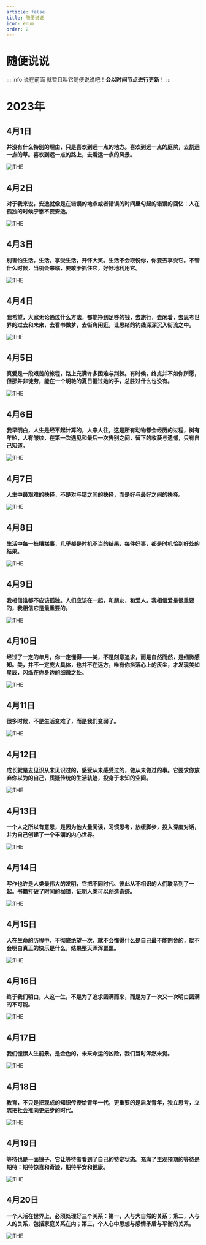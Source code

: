 ```yaml
---
article: false
title: 随便说说
icon: enum
order: 2
---
```




# 随便说说

::: info 说在前面
就暂且叫它随便说说吧！**会以时间节点进行更新**！
:::


# 2023年

## 4月1日

**并没有什么特别的理由，只是喜欢到远一点的地方。喜欢到远一点的庭院，去割远一点的草。喜欢到远一点的路上，去看远一点的风景。**

![THE](https://aj0.cn/wp-content/uploads/cltj/2022-01-12/a97bb511bfdc7932b0b09a2fba44acc9.jpg)

## 4月2日

**对于我来说，安逸就像是在错误的地点或者错误的时间里勾起的错误的回忆：人在孤独的时候宁愿不要安逸。**

![THE](https://aj0.cn/wp-content/uploads/cltj/2022-01-12/918f5a565ff03edea956d749f26dcc01.jpg)

## 4月3日

**别害怕生活。生活。享受生活，开怀大笑。生活不会取悦你，你要去享受它。不管什么时候，当机会来临，要敢于抓住它，好好地利用它。**

![THE](https://aj0.cn/wp-content/uploads/cltj/2022-01-12/85230db24ef213440bbc668657eae9d8.jpg)


## 4月4日
**我希望，大家无论通过什么方法，都能挣到足够的钱，去旅行，去闲着，去思考世界的过去和未来，去看书做梦，去街角闲逛，让思绪的钓线深深沉入街流之中。**

![THE](https://aj0.cn/wp-content/uploads/cltj/2022-01-12/ff1605346c83c2d4e38bd25e870f46da.jpg)

## 4月5日
**真爱是一段艰苦的旅程，路上充满许多困难与荆棘。有时候，终点并不如你所愿，但那并非徒劳，能在一个明艳的夏日握过她的手，总胜过什么也没有。**

![THE](https://aj0.cn/wp-content/uploads/cltj/2022-01-12/ab567b1de5149564badef930039e9122.jpg)

## 4月6日
**我早明白，人生是经不起计算的，人来人往，这是所有动物都会经历的过程，树有年轮，人有皱纹，在第一次遇见和最后一次告别之间，留下的收获与遗憾，只有自己知道。**

![THE](https://aj0.cn/wp-content/uploads/cltj/2022-01-12/c158096b35c7652fec9b4d763d3d5279.jpg)

## 4月7日
**人生中最艰难的抉择，不是对与错之间的抉择，而是好与最好之间的抉择。**

![THE](https://aj0.cn/wp-content/uploads/cltj/2022-01-12/8d7f3141ba57c09fbc2bb06beb1776f1.jpg)

## 4月8日
**生活中每一桩糟糕事，几乎都是时机不当的结果，每件好事，都是时机恰到好处的结果。**

![THE](https://aj0.cn/wp-content/uploads/cltj/2022-01-12/7d7b65699e2cca5a1f80b706c2809126.jpg)

## 4月9日
**我相信谁都不应该孤独。人们应该在一起，和朋友，和爱人。我相信爱是很重要的，我相信它是最重要的。**

![THE](https://aj0.cn/wp-content/uploads/cltj/2022-01-12/1c52286ac7f1cb239f555942ca3dc703.jpg)

## 4月10日
**经过了一定的年月，你一定懂得——美，不是刻意追求，而是自然而然，是细微感知。美，并不一定庞大具体，也并不在远方，唯有你抖落心上的灰尘，才发现美如星辰，闪烁在你身边的细微之处。**

![THE](https://aj0.cn/wp-content/uploads/cltj/2022-01-12/418ff963b95e05472ef006697ad9d1a4.jpg)

## 4月11日
**很多时候，不是生活变难了，而是我们变弱了。**

![THE](https://aj0.cn/wp-content/uploads/cltj/2022-01-12/347e3397b3616bec60ed328074039d85.jpg)
## 4月12日
**成长就是去见识从未见识过的，感受从未感受过的，做从未做过的事。它要求你放弃你以为的自己，质疑传统的生活轨迹，投身于未知的空间。**

![THE](https://aj0.cn/wp-content/uploads/cltj/2022-01-12/1ae6b09570a7065c36225841f2a144d6.jpg)
## 4月13日
**一个人之所以有意思，是因为他大量阅读，习惯思考，放缓脚步，投入深度对话，并为自己创建了一个丰满的内心世界。**

![THE](https://aj0.cn/wp-content/uploads/cltj/2022-01-12/93286fa74203ac3d46895f025156f5b5.jpg)
## 4月14日
**写作也许是人类最伟大的发明，它把不同时代、彼此从不相识的人们联系到了一起。书籍打破了时间的枷锁，证明人类可以创造奇迹。**

![THE](https://aj0.cn/wp-content/uploads/cltj/2022-01-12/498afbaac4fd37f2d78acb0aa88f31ce.jpg)
## 4月15日
**人在生命的历程中，不彻底绝望一次，就不会懂得什么是自己最不能割舍的，就不会明白真正的快乐是什么，结果整天浑浑噩噩。**

![THE](https://aj0.cn/wp-content/uploads/cltj/2022-01-12/453b5ccc808798765d81e17c1228c233.jpg)
## 4月16日
**终于我们明白，人这一生，不是为了追求圆满而来，而是为了一次又一次明白圆满的不可能。**

![THE](https://aj0.cn/wp-content/uploads/cltj/2022-01-12/52999b6b2dcb2c6f86e9a3294ed9d53c.jpg)
## 4月17日
**我们憧憬人生前景，是金色的，未来命运的凶险，我们当时浑然未觉。**

![THE](https://aj0.cn/wp-content/uploads/cltj/2022-01-12/b0556d4e72f6e073a565bdd582b3219c.jpg)
## 4月18日
**教育，不只是把现成的知识传授给青年一代，更重要的是启发青年，独立思考，立志把社会推向更进步的时代。**

![THE](https://aj0.cn/wp-content/uploads/cltj/2022-01-12/a7189a78134a5b56f9479f73db5cdadc.jpg)
## 4月19日
**等待也是一面镜子，它让等待者看到了自己的特定状态。充满了主观预期的等待是期待：期待惊喜和奇迹，期待平安和健康。**

![THE](https://aj0.cn/wp-content/uploads/cltj/2022-01-12/e173665ae618c582d67906193f2edbab.jpg)

## 4月20日
**一个人活在世界上，必须处理好三个关系：第一，人与大自然的关系；第二，人与人的关系，包括家庭关系在内；第三，个人心中思想与感情矛盾与平衡的关系。**

![THE](https://aj0.cn/wp-content/uploads/cltj/2022-01-12/29ff96e97c50cd6f0723abe23aa781af.jpg)
